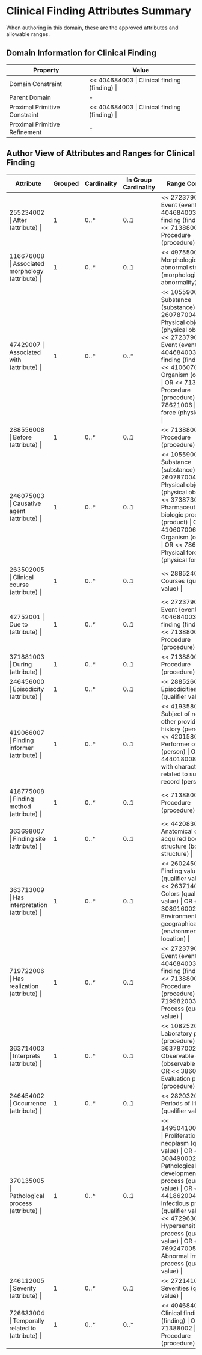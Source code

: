 # Clinical Finding Attributes Summary

When authoring in this domain, these are the approved attributes and allowable ranges.

## Domain Information for Clinical Finding

| Property                      | Value                                         |
| ----------------------------- | --------------------------------------------- |
| Domain Constraint             | << 404684003 \| Clinical finding (finding) \| |
| Parent Domain                 | -                                             |
| Proximal Primitive Constraint | << 404684003 \| Clinical finding (finding) \| |
| Proximal Primitive Refinement | -                                             |

## Author View of Attributes and Ranges for Clinical Finding

| Attribute                                         | Grouped | Cardinality | In Group Cardinality | Range Constraint                                                                                                                                                                                                                                                                                                                             |
| ------------------------------------------------- | ------- | ----------- | -------------------- | -------------------------------------------------------------------------------------------------------------------------------------------------------------------------------------------------------------------------------------------------------------------------------------------------------------------------------------------- |
| 255234002 \| After (attribute) \|                 | 1       | 0..\*       | 0..1                 | << 272379006 \| Event (event) \| OR << 404684003 \| Clinical finding (finding) \| OR << 71388002 \| Procedure (procedure) \|                                                                                                                                                                                                                 |
| 116676008 \| Associated morphology (attribute) \| | 1       | 0..\*       | 0..1                 | << 49755003 \| Morphologically abnormal structure (morphologic abnormality) \|                                                                                                                                                                                                                                                               |
| 47429007 \| Associated with (attribute) \|        | 1       | 0..\*       | 0..\*                | << 105590001 \| Substance (substance) \| OR << 260787004 \| Physical object (physical object) \| OR << 272379006 \| Event (event) \| OR << 404684003 \| Clinical finding (finding) \| OR << 410607006 \| Organism (organism) \| OR << 71388002 \| Procedure (procedure) \| OR << 78621006 \| Physical force (physical force) \|              |
| 288556008 \| Before (attribute) \|                | 1       | 0..\*       | 0..1                 | << 71388002 \| Procedure (procedure) \|                                                                                                                                                                                                                                                                                                      |
| 246075003 \| Causative agent (attribute) \|       | 1       | 0..\*       | 0..1                 | << 105590001 \| Substance (substance) \| OR << 260787004 \| Physical object (physical object) \| OR << 373873005 \| Pharmaceutical / biologic product (product) \| OR << 410607006 \| Organism (organism) \| OR << 78621006 \| Physical force (physical force) \|                                                                            |
| 263502005 \| Clinical course (attribute) \|       | 1       | 0..\*       | 0..1                 | << 288524001 \| Courses (qualifier value) \|                                                                                                                                                                                                                                                                                                 |
| 42752001 \| Due to (attribute) \|                 | 1       | 0..\*       | 0..1                 | << 272379006 \| Event (event) \| OR << 404684003 \| Clinical finding (finding) \| OR << 71388002 \| Procedure (procedure) \|                                                                                                                                                                                                                 |
| 371881003 \| During (attribute) \|                | 1       | 0..\*       | 0..1                 | << 71388002 \| Procedure (procedure) \|                                                                                                                                                                                                                                                                                                      |
| 246456000 \| Episodicity (attribute) \|           | 1       | 0..\*       | 0..1                 | << 288526004 \| Episodicities (qualifier value) \|                                                                                                                                                                                                                                                                                           |
| 419066007 \| Finding informer (attribute) \|      | 1       | 0..\*       | 0..1                 | << 419358007 \| Subject of record or other provider of history (person) \| OR << 420158005 \| Performer of method (person) \| OR << 444018008 \| Person with characteristic related to subject of record (person) \|                                                                                                                         |
| 418775008 \| Finding method (attribute) \|        | 1       | 0..\*       | 0..1                 | << 71388002 \| Procedure (procedure) \|                                                                                                                                                                                                                                                                                                      |
| 363698007 \| Finding site (attribute) \|          | 1       | 0..\*       | 0..1                 | << 442083009 \| Anatomical or acquired body structure (body structure) \|                                                                                                                                                                                                                                                                    |
| 363713009 \| Has interpretation (attribute) \|    | 1       | 0..\*       | 0..1                 | << 260245000 \| Finding value (qualifier value) \| OR << 263714004 \| Colors (qualifier value) \| OR << 308916002 \| Environment or geographical location (environment / location) \|                                                                                                                                                        |
| 719722006 \| Has realization (attribute) \|       | 1       | 0..\*       | 0..1                 | << 272379006 \| Event (event) \| OR << 404684003 \| Clinical finding (finding) \| OR << 71388002 \| Procedure (procedure) \| OR << 719982003 \| Process (qualifier value) \|                                                                                                                                                                 |
| 363714003 \| Interprets (attribute) \|            | 1       | 0..\*       | 0..1                 | << 108252007 \| Laboratory procedure (procedure) \| OR << 363787002 \| Observable entity (observable entity) \| OR << 386053000 \| Evaluation procedure (procedure) \|                                                                                                                                                                       |
| 246454002 \| Occurrence (attribute) \|            | 1       | 0..\*       | 0..1                 | << 282032007 \| Periods of life (qualifier value) \|                                                                                                                                                                                                                                                                                         |
| 370135005 \| Pathological process (attribute) \|  | 1       | 0..\*       | 0..1                 | << 1495041000004108 \| Proliferation of neoplasm (qualifier value) \| OR << 308490002 \| Pathological developmental process (qualifier value) \| OR << 441862004 \| Infectious process (qualifier value) \| OR << 472963003 \| Hypersensitivity process (qualifier value) \| OR << 769247005 \| Abnormal immune process (qualifier value) \| |
| 246112005 \| Severity (attribute) \|              | 1       | 0..\*       | 0..1                 | << 272141005 \| Severities (qualifier value) \|                                                                                                                                                                                                                                                                                              |
| 726633004 \| Temporally related to (attribute) \| | 1       | 0..\*       | 0..\*                | << 404684003 \| Clinical finding (finding) \| OR << 71388002 \| Procedure (procedure) \|                                                                                                                                                                                                                                                     |
